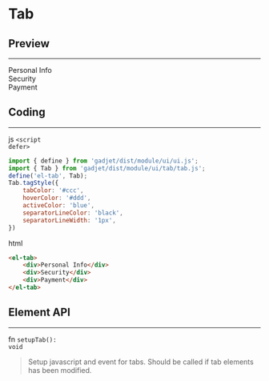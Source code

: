 # Tab

## Preview
---

<div class="preview">
<el-tab>
    <div>Personal Info</div>
    <div>Security</div>
    <div>Payment</div>
</el-tab>
</div>

## Coding
---

<el-tag class="title-block">js <code>\<script defer></code></el-tag>
```js
import { define } from 'gadjet/dist/module/ui/ui.js';
import { Tab } from 'gadjet/dist/module/ui/tab/tab.js';
define('el-tab', Tab);
Tab.tagStyle({
    tabColor: '#ccc',
    hoverColor: '#ddd',
    activeColor: 'blue',
    separatorLineColor: 'black',
    separatorLineWidth: '1px',
})
```

<el-tag class="title-block">html</el-tag>
```html
<el-tab>
    <div>Personal Info</div>
    <div>Security</div>
    <div>Payment</div>
</el-tab>
```

## Element API
---
<el-tag class="title-block">fn <code>setupTab(): void</code></el-tag>
<blockquote class="fn-detail">
Setup javascript and event for tabs. Should be called if tab elements has
been modified.
</blockquote>
